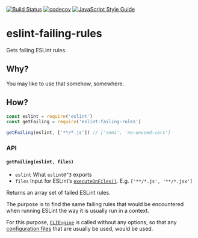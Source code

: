 [![Build Status](https://travis-ci.org/mightyiam/eslint-failing-rules.svg?branch=master)](https://travis-ci.org/mightyiam/eslint-failing-rules) [![codecov](https://codecov.io/gh/mightyiam/eslint-failing-rules/branch/master/graph/badge.svg)](https://codecov.io/gh/mightyiam/eslint-failing-rules)
[![JavaScript Style Guide](https://cdn.rawgit.com/feross/standard/master/badge.svg)](https://github.com/feross/standard)

# eslint-failing-rules

Gets failing ESLint rules.

## Why?

You may like to use that somehow, somewhere.

## How?

```js
const eslint = require('eslint')
const getFailing = require('eslint-failing-rules')

getFailing(eslint, ['**/*.js']) // ['semi', 'no-unused-vars']
```

### API

#### `getFailing(eslint, files)`

- `eslint`
  What `eslint@^3` exports
- `files`
  Input for ESLint’s [`executeOnFiles()`](http://eslint.org/docs/developer-guide/nodejs-api#executeonfiles).
  E.g. `['**/*.js', '**/*.jsx']`

Returns an array set of failed ESLint rules.

The purpose is to find the same failing rules that would be encountered
when running ESLint the way it is usually run in a context.

For this purpose, [`CLIEngine`](http://eslint.org/docs/developer-guide/nodejs-api#cliengine)
is called without any options,
so that any [configuration files](http://eslint.org/docs/user-guide/configuring#using-configuration-files)
that are usually be used, would be used.
